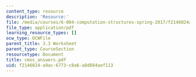 ```yaml
---
content_type: resource
description: 'Resource:'
file: /media/courses/6-004-computation-structures-spring-2017/f2146024a9ac6773c8a6a8d884aef113_cmos_answers.pdf
file_type: application/pdf
learning_resource_types: []
ocw_type: OCWFile
parent_title: 3.3 Worksheet
parent_type: CourseSection
resourcetype: Document
title: cmos_answers.pdf
uid: f2146024-a9ac-6773-c8a6-a8d884aef113
---
```

